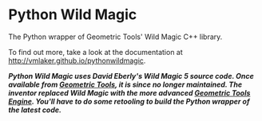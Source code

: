 # Python Wild Magic

The Python wrapper of Geometric Tools' Wild Magic C++ library.

To find out more, take a look at the documentation at
http://vmlaker.github.io/pythonwildmagic.


***Python Wild Magic uses David Eberly's Wild Magic 5 source code.
Once available from [Geometric Tools](http://www.geometrictools.com),
it is since no longer maintained. The inventor replaced Wild Magic
with the more advanced
[Geometric Tools Engine](http://github.com/davideberly/GeometricTools).
You'll have to do some retooling to build the Python wrapper
of the latest code.***
